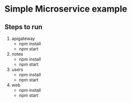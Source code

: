 # Simple Microservice example

## Steps to run 

1. apigateway
    - npm install
    - npm start
2. notes
    - npm install
    - npm start
3. users
    - npm install
    - npm start
4. web
    - npm install
    - npm start